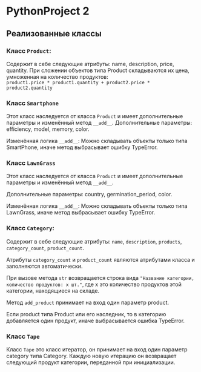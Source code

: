 # PythonProject 2

## Реализованные классы

### Класс `Product`:
Содержит в себе следующие атрибуты: name, description, price, quantity.
При сложении объектов типа Product складываются их цена, умноженная на количество продуктов:  
`product1.price * product1.quantity + product2.price * product2.quantity`

### Класс `Smartphone`

Этот класс наследуется от класса `Product` и имеет дополнительные параметры и изменённый метод `__add__`.
Дополнительные параметры: efficiency, model, memory, color.

Изменённая логика `__add__`: Можно складывать объекты только типа SmartPhone, иначе метод выбрасывает ошибку TypeError.

### Класс `LawnGrass`

Этот класс наследуется от класса `Product` и имеет дополнительные параметры и изменённый метод `__add__`.

Дополнительные параметры: country, germination_period, color.

Изменённая логика `__add__`: Можно складывать объекты только типа LawnGrass, иначе метод выбрасывает ошибку TypeError.

### Класс `Category`:
Содержит в себе следующие атрибуты: `name`, `description`, `products`, `category_count`, `product_count`.

Атрибуты `category_count` и `product_count` являются атрибутами класса и заполняются автоматически.

При вызове метода `str` возвращается строка вида `"Название категории, количество продуктов: x шт."`, 
где x это количество продуктов этой категории, находящиеся на складе.

Метод `add_product` принимает на вход один параметр product.

Если product типа Product или его наследник, то в категорию добавляется один продукт, иначе выбрасывается ошибка TypeError.

### Класс `Tape`

Класс `Tape` это класс итератор, он принимает на вход один параметр category типа Category. 
Каждую новую итерацию он возвращает следующий продукт категории, переданной при инициализации.